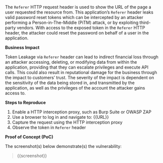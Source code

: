The `Referer` HTTP request header is used to show the URL of the page a user requested the resource from. This application’s `Referer` header leaks valid password reset tokens which can be intercepted by an attacker performing a Person-in-The-Middle (PiTM) attack, or by exploiting third-party vendors. With access to the exposed token in the `Referer` HTTP header, the attacker could reset the password on behalf of a user in the application.

**Business Impact**

Token Leakage via `Referer` header can lead to indirect financial loss through an attacker accessing, deleting, or modifying data from within the application, providing that they can escalate privileges and execute API calls. This could also result in reputational damage for the business through the impact to customers’ trust. The severity of the impact is dependent on the sensitivity of the data being stored in, and transmitted by the application, as well as the privileges of the account the attacker gains access to.

**Steps to Reproduce**

1. Enable a HTTP interception proxy, such as Burp Suite or OWASP ZAP
1. Use a browser to log in and navigate to: {{URL}}
1. Capture the request using the HTTP interception proxy
1. Observe the token in `Referer` header

**Proof of Concept (PoC)**

The screenshot(s) below demonstrate(s) the vulnerability:
>
> {{screenshot}}
